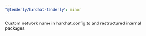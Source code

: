 ```yaml
---
"@tenderly/hardhat-tenderly": minor
---
```


Custom network name in hardhat.config.ts and restructured internal packages
